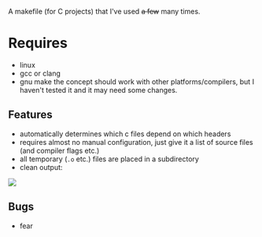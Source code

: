 A makefile (for C projects) that I've used ~~a few~~ many times.
# Requires
- linux
- gcc or clang
- gnu make
the concept should work with other platforms/compilers, but I haven't tested it and it may need some changes.  

## Features
- automatically determines which c files depend on which headers
- requires almost no manual configuration, just give it a list of source files (and compiler flags etc.)
- all temporary (`.o` etc.) files are placed in a subdirectory
- clean output:
<img src=https://smilebasicsource.com/api/File/raw/4997>

## Bugs
- fear
